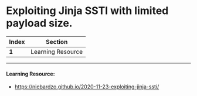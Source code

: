 # Exploiting Jinja SSTI with limited payload size.

Index | Section
--- | ---
**1** | Learning Resource

___


#### Learning Resource: 

* https://niebardzo.github.io/2020-11-23-exploiting-jinja-ssti/

